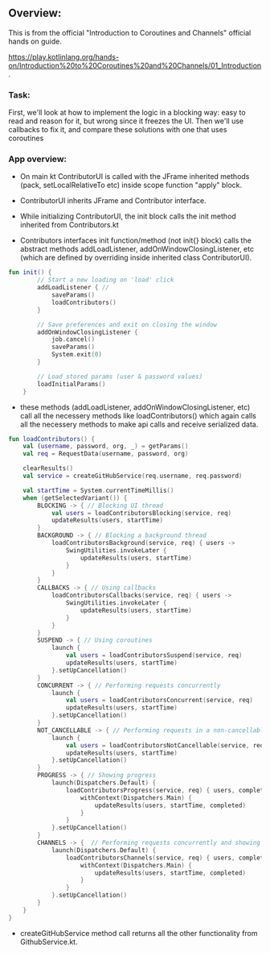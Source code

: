 ## Overview:
This is from the official "Introduction to Coroutines and Channels" official hands on guide.

https://play.kotlinlang.org/hands-on/Introduction%20to%20Coroutines%20and%20Channels/01_Introduction .

### Task:
First, we'll look at how to implement the logic in a blocking way: easy to read and reason for it, but wrong since it freezes the UI. Then we'll use callbacks to fix it, and compare these solutions with one that uses coroutines

### App overview:
- On main kt ContributorUI is called with the JFrame inherited methods (pack, setLocalRelativeTo etc) inside scope function "apply" block.

- ContributorUI inherits JFrame and Contributor interface.
- While initializing ContributorUI, the init block calls the init method inherited from Contributors.kt
- Contributors interfaces init function/method (not init{} block) calls the abstract methods addLoadListener, addOnWindowClosingListener, etc (which are defined by overriding inside inherited class ContributorUI).
```kotlin
fun init() {
        // Start a new loading on 'load' click
        addLoadListener { // 
            saveParams()
            loadContributors()
        }

        // Save preferences and exit on closing the window
        addOnWindowClosingListener {
            job.cancel()
            saveParams()
            System.exit(0)
        }

        // Load stored params (user & password values)
        loadInitialParams()
    }
```

- these methods (addLoadListener, addOnWindowClosingListener, etc) call all the necessery methods like loadContributors() which again calls all the necessery methods to make api calls and receive serialized data.
```kotlin
fun loadContributors() {
    val (username, password, org, _) = getParams()
    val req = RequestData(username, password, org)

    clearResults()
    val service = createGitHubService(req.username, req.password)

    val startTime = System.currentTimeMillis()
    when (getSelectedVariant()) {
        BLOCKING -> { // Blocking UI thread
            val users = loadContributorsBlocking(service, req)
            updateResults(users, startTime)
        }
        BACKGROUND -> { // Blocking a background thread
            loadContributorsBackground(service, req) { users ->
                SwingUtilities.invokeLater {
                    updateResults(users, startTime)
                }
            }
        }
        CALLBACKS -> { // Using callbacks
            loadContributorsCallbacks(service, req) { users ->
                SwingUtilities.invokeLater {
                    updateResults(users, startTime)
                }
            }
        }
        SUSPEND -> { // Using coroutines
            launch {
                val users = loadContributorsSuspend(service, req)
                updateResults(users, startTime)
            }.setUpCancellation()
        }
        CONCURRENT -> { // Performing requests concurrently
            launch {
                val users = loadContributorsConcurrent(service, req)
                updateResults(users, startTime)
            }.setUpCancellation()
        }
        NOT_CANCELLABLE -> { // Performing requests in a non-cancellable way
            launch {
                val users = loadContributorsNotCancellable(service, req)
                updateResults(users, startTime)
            }.setUpCancellation()
        }
        PROGRESS -> { // Showing progress
            launch(Dispatchers.Default) {
                loadContributorsProgress(service, req) { users, completed ->
                    withContext(Dispatchers.Main) {
                        updateResults(users, startTime, completed)
                    }
                }
            }.setUpCancellation()
        }
        CHANNELS -> {  // Performing requests concurrently and showing progress
            launch(Dispatchers.Default) {
                loadContributorsChannels(service, req) { users, completed ->
                    withContext(Dispatchers.Main) {
                        updateResults(users, startTime, completed)
                    }
                }
            }.setUpCancellation()
        }
    }
}
```

- createGitHubService method call returns all the other functionality from GithubService.kt.